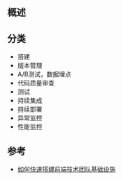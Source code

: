 
## 概述

## 分类
- 搭建
- 版本管理
- A/B测试，数据埋点
- 代码质量审查
- 测试
- 持续集成
- 持续部署
- 异常监控
- 性能监控

## 参考
- [如何快速搭建前端技术团队基础设施](https://www.jianshu.com/p/3a2a7e8cb712)